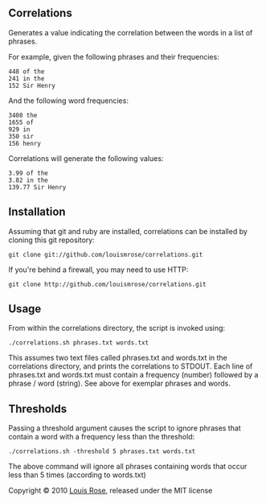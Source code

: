 ## Correlations

Generates a value indicating the correlation between the words in a list of phrases.

For example, given the following phrases and their frequencies:

    448 of the
    241 in the
    152 Sir Henry

And the following word frequencies:

    3408 the
    1655 of
    929 in
    350 sir
    156 henry
    
Correlations will generate the following values:

    3.99 of the
    3.82 in the
    139.77 Sir Henry 

## Installation

Assuming that git and ruby are installed, correlations can be installed by cloning this git repository:

    git clone git://github.com/louismrose/correlations.git

If you're behind a firewall, you may need to use HTTP:

    git clone http://github.com/louismrose/correlations.git

## Usage

From within the correlations directory, the script is invoked using:

    ./correlations.sh phrases.txt words.txt
    
This assumes two text files called phrases.txt and words.txt in the correlations directory, and prints the correlations to STDOUT. Each line of phrases.txt and words.txt must contain a frequency (number) followed by a phrase / word (string). See above for exemplar phrases and words.

## Thresholds

Passing a threshold argument causes the script to ignore phrases that contain a word with a frequency less than the threshold:

    ./correlations.sh -threshold 5 phrases.txt words.txt
    
The above command will ignore all phrases containing words that occur less than 5 times (according to words.txt)

Copyright &copy; 2010 [Louis Rose](http://www.cs.york.ac.uk/~louis), released under the MIT license